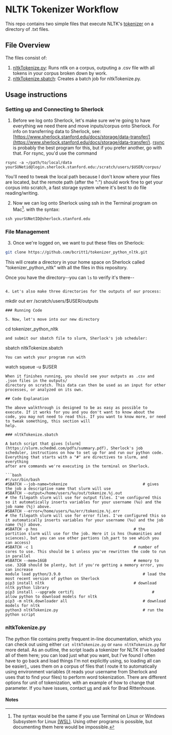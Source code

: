 # NLTK Tokenizer Workflow

This repo contains two simple files that execute NLTK's [tokenizer](https://www.nltk.org/api/nltk.tokenize.html) on a directory of .txt files.

## File Overview

The files consist of:

1. [nltkTokenize.py](nltkTokenize.py): Runs ntlk on a corpus, outputing a .csv file with all tokens in your corpus broken down by work.
2. [nltkTokenize.sbatch](nltkTokenize.sbatch): Creates a batch job for nltkTokenize.py.

## Usage instructions

### Setting up and Connecting to Sherlock

1. Before we log onto Sherlock, let's make sure we're going to have everything we need there and move inputs/corpus onto Sherlock. For info on transferring data to Sherlock, see:
[https://www.sherlock.stanford.edu/docs/storage/data-transfer/](https://www.sherlock.stanford.edu/docs/storage/data-transfer/). [rsync](https://www.sherlock.stanford.edu/docs/storage/data-transfer/#rsync) is probably the best program for
this, but if you prefer another, go with that. For rsync, you'd use the command 
``` 
rsync -a ~/path/to/local/data yourSUNetid@login.sherlock.stanford.edu:/scratch/users/$USER/corpus/
```
You'll need to tweak the local path because I don't know where your files are located, but the remote path (after the ":") should work fine to get your corpus into scratch, a fast storage system where it's best to do file 
reading/writing.

2. Now we can log onto Sherlock using ssh in the Terminal program on Mac[^1]. with the syntax: 
```
ssh yourSUNetID@sherlock.stanford.edu
```
### File Management

3. Once we're logged on, we want to put these files on Sherlock:
```bash
git clone https://github.com/bcritt1/tokenizer_python_nltk.git
```
This will create a directory in your home space on Sherlock called "tokenizer_python_nltk" with all the files in this repository.

Once you have the directory--you can ```ls``` to verify it's there--
```

4. Let's also make three directories for the outputs of our process:
```
mkdir out err /scratch/users/$USER/outputs
```
### Running Code

5. Now, let's move into our new directory
```
cd tokenizer_python_nltk
```
and submit our sbatch file to slurm, Sherlock's job scheduler: 
```
sbatch nltkTokenize.sbatch
```
You can watch your program run with
```
watch squeue -u $USER
```
When it finishes running, you should see your outputs as .csv and .json files in the outputs/ 
directory on scratch. This data can then be used as an input for other processes, or analyzed on its own.

## Code Explanation

The above walkthrough is designed to be as easy as possible to execute. If it works for you and you don't want to know about the code, you may not need to read this. If you want to know more, or need to tweak something, this section will 
help.

### nltkTokenize.sbatch

A batch script that gives [slurm](https://slurm.schedmd.com/pdfs/summary.pdf), Sherlock's job scheduler, instructions on how to set up for and run our python code. Everything that starts with a "#" are directives to slurm, and everything 
after are commands we're executing in the terminal on Sherlock.

```bash
#!/usr/bin/bash
#SBATCH --job-name=tokenize									# gives the job a descriptive name that slurm will use
#SBATCH --output=/home/users/%u/out/tokenize.%j.out						# the filepath slurm will use for output files. I've configured this so it automatically inserts variables for your username (%u) and the job name (%j) above.
#SBATCH --error=/home/users/%u/err/tokenize.%j.err						# the filepath slurm will use for error files. I've configured this so it automatically inserts variables for your username (%u) and the job name (%j) above.
#SBATCH -p hns											# the partition slurm will use for the job. Here it is hns (humanities and sciences), but you can use other partions (sh_part to see which you can access)
#SBATCH -c 1											# number of cores to use. This should be 1 unless you've rewritten the code to run in parallel
#SBATCH --mem=16GB										# memory to use. 32GB should be plenty, but if you're getting a memory error, you can increase
module load python/3.9.0									# load the most recent version of python on Sherlock
pip3 install nltk										# download nltk python library
pip3 install --upgrade certifi									# allow python to download models for nltk
pip3 -m nltk.downloader all									# download models for nltk
python3 nltkTokenize.py										# run the python script
```

### nltkTokenize.py

The python file contains pretty frequent in-line documentation, which you can check out using either ```cat nltkTokenize.py``` or ```nano nltkTokenize.py``` for more detail. As an outline, the script loads a tokenizer for NLTK (I've loaded all of them here; you can load just what you want, but I've found I often have to go back and load things I'm not explicitly using, so loading all can be easier),, 
uses them on 
a 
corpus of files that I route it to automatically using environment variables (it reads your username from Sherlock and uses that to find your files) to perform word tokenization. There are different options for unit of tokenization, with an example of how to change that parameter. 
If you have issues, contact [us](mailto:srcc-support@stanford.edu) and ask for Brad Rittenhouse.

 #### Notes

[^1]: The syntax would be the same if you use Terminal on Linux or Windows Subsystem for Linux [(WSL)](https://learn.microsoft.com/en-us/windows/wsl/install). Using other programs is possible, but documenting them here would be 
impossible. 
